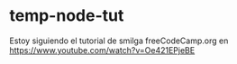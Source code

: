 # temp-node-tut

Estoy siguiendo el tutorial de smilga freeCodeCamp.org en https://www.youtube.com/watch?v=Oe421EPjeBE
